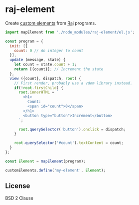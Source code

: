 # raj-element

Create [custom elements](https://developer.mozilla.org/en-US/docs/Web/Web_Components/Custom_Elements) from [Raj](https://github.com/andrejewski/raj) programs.

```js
import mapElement from './node_modules/raj-element/el.js';

const program = {
  init: [{
    count: 0 // An integer to count
  }],
  update (message, state) {
    let count = state.count + 1;
    return [{count}]; // Increment the state
  },
  view ({count}, dispatch, root) {
    // First render, probably use a vdom library instead.
    if(!root.firstChild) {
      root.innerHTML = `
        <h1>
          Count:
          <span id="count">0</span>
        </h1>
        <button type="button">Increment</button>
      `;

      root.querySelector('button').onclick = dispatch;
    }

    root.querySelector('#count').textContent = count;
  }
};

const Element = mapElement(program);

customElements.define('my-element', Element);
```

## License

BSD 2 Clause
